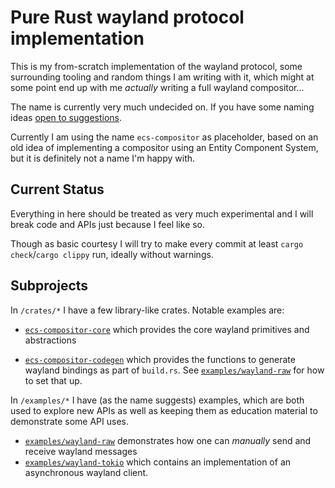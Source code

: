 # Pure Rust wayland protocol implementation

This is my from-scratch implementation of the wayland protocol, some surrounding
tooling and random things I am writing with it, which might at some point end up
with me *actually* writing a full wayland compositor...

The name is currently very much undecided on.
If you have some naming ideas [open to suggestions](https://github.com/titaniumtraveler/ecs-compositor/discussions/1).

Currently I am using the name `ecs-compositor` as placeholder, based on an old
idea of implementing a compositor using an Entity Component System, but it is
definitely not a name I'm happy with.

## Current Status

Everything in here should be treated as very much experimental and I will break
code and APIs just because I feel like so.

Though as basic courtesy I will try to make every commit at least `cargo check`/`cargo clippy` run,
ideally without warnings.

## Subprojects

In `/crates/*` I have a few library-like crates. Notable examples are:

- [`ecs-compositor-core`](./crates/core/README.md)
  which provides the core wayland primitives and abstractions

- [`ecs-compositor-codegen`](./crates/codegen/) <!-- TODO: README -->
  which provides the functions to generate wayland bindings as part of `build.rs`.
  See [`examples/wayland-raw`](./examples/wayland-raw/) for how to set that up. <!-- TODO: README -->

In `/examples/*` I have (as the name suggests) examples, which are both used to
explore new APIs as well as keeping them as education material to demonstrate
some API uses.

- [`examples/wayland-raw`](./examples/wayland-raw/)
  demonstrates how one can *manually* send and receive wayland messages
- [`examples/wayland-tokio`](./examples/wayland-tokio/)
  which contains an implementation of an asynchronous wayland client.
